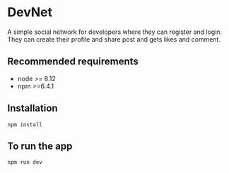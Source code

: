 # DevNet
A simple social network for developers where they can register and login. They can create their profile and share post and gets likes and comment.

## Recommended requirements
- node >= 8.12
- npm  >=6.4.1

## Installation
```
npm install
```

## To run the app
```
npm run dev
```